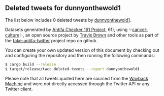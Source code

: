 ## Deleted tweets for dunnyonthewold1

The list below includes 0 deleted tweets by
[dunnyonthewold1](https://twitter.com/dunnyonthewold1).



Datasets generated by [Antifa Checker 161 Project](https://twitter.com/antifacheck161), 61), using ✨[cancel-culture](https://github.com/travisbrown/cancel-culture)✨, an open source project by 
[Travis Brown](https://twitter.com/travisbrown) and other tools as part of the 
[fake-antifa-twitter](https://github.com/antifacheck161/fake-antifa-twitter) project repo on github.

You can create your own updated version of this document by checking out and configuring the
repository and then running the following commands:

```bash
$ cargo build --release
$ target/release/twcc deleted-tweets --report dunnyonthewold1
```

Please note that all tweets quoted here are sourced from the
[Wayback Machine](https://web.archive.org) and were not directly accessed through the Twitter API or
any Twitter client.

